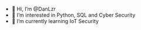 - 👋 Hi, I’m @DanLzr
- 👀 I’m interested in Python, SQL and Cyber Security
- 🌱 I’m currently learning IoT Security

<!---
DanLzr/DanLzr is a ✨ special ✨ repository because its `README.md` (this file) appears on your GitHub profile.
You can click the Preview link to take a look at your changes.
--->
